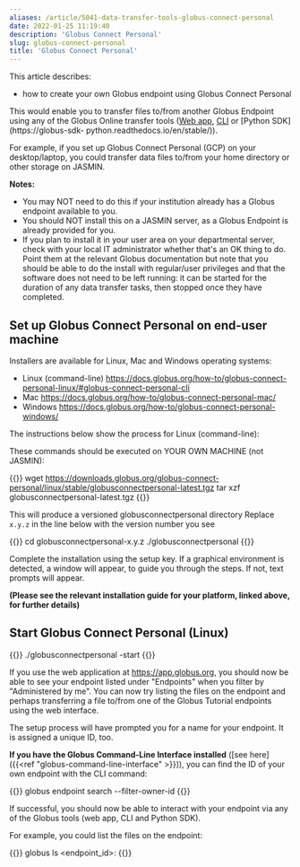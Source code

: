 ```yaml
---
aliases: /article/5041-data-transfer-tools-globus-connect-personal
date: 2022-01-25 11:19:40
description: 'Globus Connect Personal'
slug: globus-connect-personal
title: 'Globus Connect Personal'
---
```


This article describes:

- how to create your own Globus endpoint using Globus Connect Personal

This would enable you to transfer files to/from another Globus Endpoint using
any of the Globus Online transfer tools ([Web app](https://app.globus.org),
[CLI](https://docs.globus.org/cli/) or [Python SDK](https://globus-sdk-
python.readthedocs.io/en/stable/)).

For example, if you set up Globus Connect Personal (GCP) on your
desktop/laptop, you could transfer data files to/from your home directory or
other storage on JASMIN.

**Notes:**

- You may NOT need to do this if your institution already has a Globus endpoint available to you.
- You should NOT install this on a JASMIN server, as a Globus Endpoint is already provided for you.
- If you plan to install it in your user area on your departmental server, check with your local IT administrator whether that's an OK thing to do. Point them at the relevant Globus documentation but note that you should be able to do the install with regular/user privileges and that the software does not need to be left running: it can be started for the duration of any data transfer tasks, then stopped once they have completed.

## Set up Globus Connect Personal on end-user machine

Installers are available for Linux, Mac and Windows operating systems:  

- Linux (command-line) <https://docs.globus.org/how-to/globus-connect-personal-linux/#globus-connect-personal-cli>
- Mac <https://docs.globus.org/how-to/globus-connect-personal-mac/>
- Windows <https://docs.globus.org/how-to/globus-connect-personal-windows/>

The instructions below show the process for Linux (command-line):

These commands should be executed on YOUR OWN MACHINE (not JASMIN):

{{<command>}}
wget https://downloads.globus.org/globus-connect-personal/linux/stable/globusconnectpersonal-latest.tgz
tar xzf globusconnectpersonal-latest.tgz
{{</command>}}

This will produce a versioned globusconnectpersonal directory
Replace `x.y.z` in the line below with the version number you see

{{<command>}}
cd globusconnectpersonal-x.y.z
./globusconnectpersonal
{{</command>}}

Complete the installation using the setup key. If a graphical environment is
detected, a window will appear, to guide you through the steps. If not, text
prompts will appear.

**(Please see the relevant installation guide for your platform, linked above,
for further details)**

## Start Globus Connect Personal (Linux)

{{<command>}}
./globusconnectpersonal -start
{{</command>}}

If you use the web application at <https://app.globus.org>, you should now be
able to see your endpoint listed under "Endpoints" when you filter by
"Administered by me". You can now try listing the files on the endpoint and
perhaps transferring a file to/from one of the Globus Tutorial endpoints using
the web interface.

The setup process will have prompted you for a name for your endpoint. It is
assigned a unique ID, too.

**If you have the Globus Command-Line Interface installed** ([see here]({{<ref "globus-command-line-interface" >}})), you can find
the ID of your own endpoint with the CLI command:

{{<command>}}
globus endpoint search <name> --filter-owner-id <your globus id>
{{</command>}}

If successful, you should now be able to interact with your endpoint via any
of the Globus tools (web app, CLI and Python SDK).

For example, you could list the files on the endpoint:

{{<command>}}
globus ls <endpoint_id>:<path>
{{</command>}}
